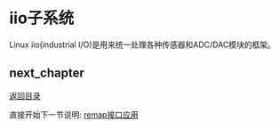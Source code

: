 # iio子系统

Linux iio(industrial I/O)是用来统一处理各种传感器和ADC/DAC模块的框架。





## next_chapter

[返回目录](./SUMMARY.md)

直接开始下一节说明: [remap接口应用](./ch03-09.regmap_interface.md)
